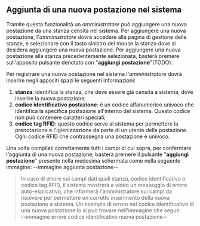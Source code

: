 ## Aggiunta di una nuova postazione nel sistema
Tramite questa funzionalità un *amministratore* può aggiungere una nuova postazione da una stanza censita nel sistema.
Per aggiungere una nuova postazione, l'*amministratore* dovrà accedere alla pagina di gestione delle stanze, e selezionare con il tasto sinistro del mouse la stanza dove si desidera aggiungere una nuova postazione.
Per aggiungere una nuova postazione alla stanza precedentemente selezionata, basterà premere sull'apposito pulsante denotato con "**aggiungi postazione**"(TODO).

Per registrare una nuova postazione nel sistema l'*amministratore* dovrà inserire negli appositi spazi le seguenti informazioni:
1. **stanza**: identifica la stanza, che deve essere già censita a sistema, dove inserire la nuova postazione;
2. **codice identificativo postazione**: è un codice alfanumerico univoco che identifica la specifica postazione all'interno del sistema. Questo codice non può contenere caratteri speciali;
3. **codice tag RFID**: questo codice serve al sistema per permettere la prenotazione e l'igienizzazione da parte di un utente della postazione. Ogni codice RFID che contrassegna una postazione è univoco.

Una volta compilati correttamente tutti i campi di cui sopra, per confermare l'aggiunta di una nuova postazione, basterà premere il pulsante "**aggiungi postazione**" presente nella medesima schermata come nella seguente immagine:
--immagine aggiunta postazione--

>In caso di errore sui campi dati quali stanza, codice identificativo o codice tag RFID, il sistema mostrerà a video un messaggio di errore auto-esplicativo, che informerà l'amministratore sui campi da risolvere per permettere un corretto inserimento della nuova postazione a sistema. Un esempio di errore nel codice identificativo di una nuova postazione lo si può trovare nell'immagine che segue:
<br>--immagine errore codice identificativo nuova postazione--</br>